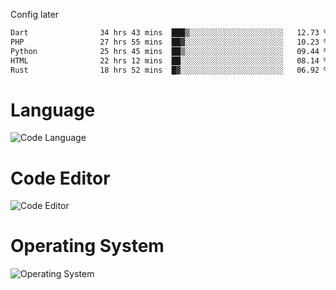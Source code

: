<!-- ## Hi there 👋 -->
Config later

<!--
**rickrck/rickrck** is a ✨ _special_ ✨ repository because its `README.md` (this file) appears on your GitHub profile.

Here are some ideas to get you started:

- 🔭 I’m currently working on ...
- 🌱 I’m currently learning ...
- 👯 I’m looking to collaborate on ...
- 🤔 I’m looking for help with ...
- 💬 Ask me about ...
- 📫 How to reach me: ...
- 😄 Pronouns: ...
- ⚡ Fun fact: ...
-->

<!--START_SECTION:waka-->

```txt
Dart                34 hrs 43 mins  ███▒░░░░░░░░░░░░░░░░░░░░░   12.73 %
PHP                 27 hrs 55 mins  ██▓░░░░░░░░░░░░░░░░░░░░░░   10.23 %
Python              25 hrs 45 mins  ██▒░░░░░░░░░░░░░░░░░░░░░░   09.44 %
HTML                22 hrs 12 mins  ██░░░░░░░░░░░░░░░░░░░░░░░   08.14 %
Rust                18 hrs 52 mins  █▓░░░░░░░░░░░░░░░░░░░░░░░   06.92 %
```

<!--END_SECTION:waka-->

# Language
![Code Language](https://wakatime.com/share/@Rie/857855bd-8826-4360-bd0b-30668e651616.svg)

# Code Editor
![Code Editor](https://wakatime.com/share/@Rie/630d1d98-3d54-4afd-a23d-fa79134fc528.svg)

# Operating System
![Operating System](https://wakatime.com/share/@Rie/a7b1eb7d-159b-4b03-8226-3a05ad998782.svg)
